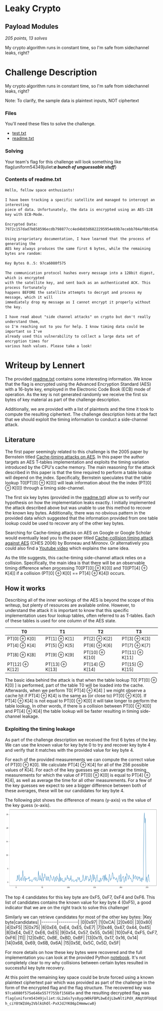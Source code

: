 # Leaky Crypto
## Payload Modules

*205 points, 13 solves*

My crypto algorithm runs in constant time, so I'm safe from sidechannel leaks, right?


# Challenge Description

My crypto algorithm runs in constant time, so I'm safe from sidechannel leaks, right?

Note: To clarify, the sample data is plaintext inputs, NOT ciphertext

### Files
You'll need these files to solve the challenge.

* [test.txt](./test.txt)
* [readme.txt](./readme.txt)


### Solving
Your team's flag for this challenge will look something like flag{uniform54349juliet:___a bunch of unguessable stuff___}


### Contents of readme.txt
```
Hello, fellow space enthusiasts!

I have been tracking a specific satellite and managed to intercept an interesting 
piece of data. Unfortunately, the data is encrypted using an AES-128 key with ECB-Mode.

Encrypted Data: 7972c157dad7b858596ecdb798877cc4ed4b03d6822295954e69b7ecebb704af08c054a03a374f8bdaa18ff16ba09be2b6b25f1ef73ef80111646de84cd3af2514501e056889e95c680f7d199b6531e9dd6ee599aeb23835327e6e853a9a40a9f405bd1443e014363ea46631582b97c3d3f83f4e1101da2557f9b03808a61968

Using proprietary documentation, I have learned that the process of generating the 
AES key always produces the same first 6 bytes, while the remaining bytes are random:

Key Bytes 0..5: 97ca6080f575

The communication protocol hashes every message into a 128bit digest, which is encrypted
with the satellite key, and sent back as an authenticated ACK. This process fortunately 
happens BEFORE the satellite attempts to decrypt and process my message, which it will
immediately drop my message as I cannot encrypt it properly without the key.

I have read about "side channel attacks" on crypto but don't really understand them, 
so I'm reaching out to you for help. I know timing data could be important so I've 
already used this vulnerability to collect a large data set of encryption times for 
various hash values. Please take a look!
```

# Writeup by Lennert
The provided [readme.txt](./readme.txt) contains some interesting information. We know that the flag is encrypted using the Advanced Encryption Standard (AES) with a 16-byte key, employed in the Electronic Code Book (ECB) mode of operation. As the key is not generated randomly we receive the first six bytes of key material as part of the challenge description.

Additionally, we are provided with a list of plaintexts and the time it took to compute the resulting ciphertext. The challenge description hints at the fact that we should exploit the timing information to conduct a side-channel attack.


## Literature
The first paper seemingly related to this challenge is the 2005 paper by Bernstein titled [Cache-timing attacks on AES](https://cr.yp.to/antiforgery/cachetiming-20050414.pdf). In this paper the author targets an AES T-tables implementation and exploits the timing variation introduced by the CPU's cache memory. The main reasoning for the attack described in this paper is that the time required to perform a table lookup will depend on the index. Specifically, Bernstein speculates that the table lookup T0[PT[0] ⊕ K[0]] will leak information about the the index (PT[0] ⊕ K[0]) through a timing side-channel.

The first six key bytes (provided in the [readme.txt](./readme.txt)) allow us to verify our hypothesis on how the implementation leaks exactly. I initially implemented the attack described above but was unable to use this method to recover the known key bytes. Additionally, there was no obvious pattern in the provided data which suggested that the information provided from one table lookup could be used to recover any of the other key bytes.

Searching for Cache-timing attacks on AES on Google or Google Scholar would eventually lead you to the paper titled [Cache-collision timing attack against AES](http://www.jbonneau.com/doc/BM06-CHES-aes_cache_timing.pdf) (CHES 2006) by Bonneau and Mironov. Or alternatively you could also find a [Youtube video](https://www.youtube.com/watch?v=_06jRYrgUFU) which explains the same idea.

As the title suggests, this cache-timing side-channel attack relies on a collision. Specifically, the main idea is that there will be an observable timing difference when processing T0[PT[0] ⊕ K[0]] and T0[PT[4] ⊕ K[4]] if a collision (PT[0] ⊕ K[0] == PT[4] ⊕ K[4]) occurs.

## How it works

Describing all of the inner workings of the AES is beyond the scope of this writeup, but plenty of resources are available online. However, to understand the attack it is important to know that this specific implementation uses four lookup tables, often referred to as T-tables. Each of these tables is used for one column of the AES state.

| T0    | T1    | T2    | T3   |
|-------------|-------------|-------------|-------------|
|PT[0] ⊕ K[0]|PT[1] ⊕ K[1]|PT[2] ⊕ K[2]|PT[3] ⊕ K[3]|
|PT[4] ⊕ K[4]|PT[5] ⊕ K[5]|PT[6] ⊕ K[6]|PT[7] ⊕ K[7]|
|PT[8] ⊕ K[8]|PT[9] ⊕ K[9]|PT[10] ⊕ K[10]|PT[11] ⊕ K[11]|
|PT[12] ⊕ K[12]|PT[13] ⊕ K[13]|PT[14] ⊕ K[14]|PT[15] ⊕ K[15]|


The basic idea behind the attack is that when the table lookup T0[ PT[0] ⊕ K[0] ] is performed, part of the table T0 will be loaded into the cache. Afterwards, when we perform T0[ PT[4] ⊕ K[4] ] we might observe a cache hit if PT[4] ⊕ K[4] is the same as (or close to) PT[0] ⊕ K[0]. If PT[4] ⊕ K[4] is not equal to PT[0] ⊕ K[0] it will take longer to perform the table lookup. In other words, if there is a collision between PT[0] ⊕ K[0] and PT[4] ⊕ K[4] the table lookup will be faster resulting in timing side-channel leakage.

### Exploiting the timing leakage
As part of the challenge description we received the first 6 bytes of the key. We can use the known value for key byte 0 to try and recover key byte 4 and verify that it matches with the provided value for key byte 4.

For each of the provided measurements we can compute the correct value of PT[0] ⊕ K[0]. We calculate PT[4] ⊕ K[4] for all of the 256 possible values of K[4]. For each of the key guesses we can average the timing measurements for which the value of PT[0] ⊕ K[0] is equal to PT[4] ⊕ K[4], as well as average the time for all other measurements. For a few of the key guesses we expect to see a bigger difference between both of these averages, these will be our candidates for key byte 4. 

The following plot shows the difference of means (y-axis) vs the value of the key guess (x-axis). 
![alt text](./KeyByte4.png "Logo Title Text 1")

The top 4 candidates for this key byte are 0xF5, 0xF7, 0xF4 and 0xF6. This list of candidates contains the known value for key byte 4 (0xF5), a good indicator that we are on the right track to solve this challenge!

Similarly we can retrieve candidates for most of the other key bytes:
|Key byte|candidates|
|--------|----------|
|0|0x97|
|1|0xCA|
|2|0x60|
|3|0x80|
|4|0xF5|
|5|0x75|
|6|0xE6, 0xE4, 0xE5, 0xE7|
|7|0x46, 0x47, 0x44, 0x45|
|8|0xE4, 0xE7, 0xE6, 0xE5|
|9|0x54, 0x57, 0x55, 0x56|
|10|0xF4, 0xF5, 0xF7, 0xF6|
|11||
|12|0xBC, 0xBE, 0xBD, 0xBF|
|13|0x15, 0x17, 0x16, 0x14|
|14|0x68, 0x69, 0x6B, 0x6A|
|15|0x5E, 0x5C, 0x5D, 0x5F|

For more details on how these key bytes were recovered and the full implementation you can look at the provided Python [notebook](./leaky-crypto.ipynb). It's not completely clear to my why collisions between certain bytes resulted in successful key byte recovery.

At this point the remaining key space could be brute forced using a known plaintext ciphertext pair which was provided as part of the challenge in the form of the encrypted flag and the flag structure.
The recovered key was `97ca6080f575e646e557f755bf15685e` and the resulting decrypted flag was `flag{uniform54349juliet:GL2aGs7ys8ygcW0kFBPLbwEdjLbwNltiPdX_ANqtOFbUpEh_ciY8tWZd4y2VblkUhOl-PxXJdJYK86pIHmmwcw0}`

